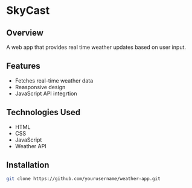 # SkyCast

## Overview
A web app that provides real time weather updates based on user input.

## Features
- Fetches real-time weather data  
- Reasponsive design  
- JavaScript API integrtion  

## Technologies Used
- HTML  
- CSS  
- JavaScript  
- Weather API  

## Installation
```bash
git clone https://github.com/yourusername/weather-app.git

